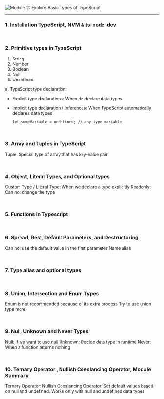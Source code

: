 <img loading="lazy" src="https://readme-typing-svg.demolab.com?font=Poppins&weight=600&size=21&duration=1&pause=1&color=00B8B5&center=true&vCenter=true&repeat=false&width=460&height=21&lines=Module 2: Explore Basic Types of TypeScript" alt="Module 2: Explore Basic Types of TypeScript" />

<hr/>

### 1. Installation TypeScript, NVM & ts-node-dev

<br/>

### 2. Primitive types in TypeScript

1. String 
2. Number 
3. Boolean 
4. Null 
5. Undefined


a.  TypeScript type declaration:
  - Explicit type declarations: When de declare data types
  - Implicit type declaration / Inferences: When TypeScript automatically declares data types

    ``` 
    let someVariable = undefined; // any type variable
    ```

<br/>

### 3. Array and Tuples in TypeScript

Tuple: Special type of array that has key-value pair

<br/>

### 4. Object, Literal Types, and Optional types

Custom Type / Literal Type: When we declare a type explicitly
Readonly: Can not change the type

<br/>

### 5. Functions in Typescript

<br/>

### 6. Spread, Rest, Default Parameters, and Destructuring

Can not use the default value in the first parameter
Name alias

<br/>

### 7. Type alias and optional types

<br/>

### 8. Union, Intersection and Enum Types

Enum is not recommended because of its extra process
Try to use union type more

<br/>

### 9. Null, Unknown and Never Types

Null: If we want to use null
Unknown: Decide data type in runtime
Never: When a function returns nothing

<br/>

### 10. Ternary Operator , Nullish Coeslancing Operator, Module Summary

Ternary Operator:
Nullish Coeslancing Operator: Set default values based on null and undefined. Works only with null and undefined data types
